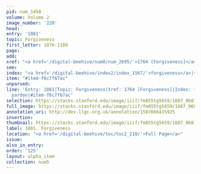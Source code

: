 ```yaml
---
pid: num_1458
volume: Volume 2
image_number: '220'
head:
entry: '1081'
topic: Forgiveness
first_letter: 1076-1100
page:
add:
xref: "<a href='/digital-beehive/num8/num_2695/'>1764 [Forgiveness]</a>"
see:
index: "<a href='/digital-beehive/index2/index_1567/'>forgiveness</a>|<a href='/digital-beehive/index4/index_2879/'>pardon</a>"
item: "#item-f6c7f67ac"
unparsed:
line: 'Entry: 1081|Topic: Forgiveness|Xref: 1764 [Forgiveness]|Index: forgiveness|Index:
  pardon|#item-f6c7f67ac'
selection: https://stacks.stanford.edu/image/iiif/fm855tg5659/1607_0687/880,264,2778,996/full/0/default.jpg
full_image: https://stacks.stanford.edu/image/iiif/fm855tg5659/1607_0687/full/full/0/default.jpg
annotation_uri: http://dev.llgc.org.uk/annotation/1587666435925
insertion:
thumbnail: https://stacks.stanford.edu/image/iiif/fm855tg5659/1607_0687/880,264,600,180/250,/0/default.jpg
label: 1081. Forgiveness
location: "<a href='/digital-beehive/toc/toc2_210/'>Full Page</a>"
issue:
also_in_entry:
order: '125'
layout: alpha_item
collection: num5
---
```

